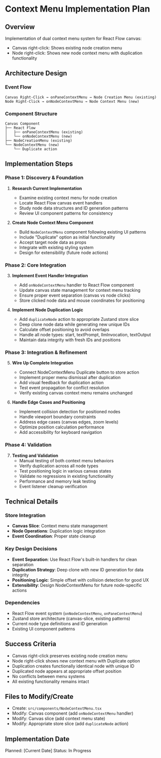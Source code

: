 # Context Menu Implementation Plan

## Overview
Implementation of dual context menu system for React Flow canvas:
- Canvas right-click: Shows existing node creation menu
- Node right-click: Shows new node context menu with duplication functionality

## Architecture Design

### Event Flow
```
Canvas Right-Click → onPaneContextMenu → Node Creation Menu (existing)
Node Right-Click → onNodeContextMenu → Node Context Menu (new)
```

### Component Structure
```
Canvas Component
├── React Flow
│   ├── onPaneContextMenu (existing)
│   └── onNodeContextMenu (new)
├── NodeCreationMenu (existing)
└── NodeContextMenu (new)
    └── Duplicate action
```

## Implementation Steps

### Phase 1: Discovery & Foundation
1. **Research Current Implementation**
   - Examine existing context menu for node creation
   - Locate React Flow canvas event handlers  
   - Study node data structures and ID generation patterns
   - Review UI component patterns for consistency

2. **Create Node Context Menu Component**
   - Build `NodeContextMenu` component following existing UI patterns
   - Include "Duplicate" option as initial functionality
   - Accept target node data as props
   - Integrate with existing styling system
   - Design for extensibility (future node actions)

### Phase 2: Core Integration  
3. **Implement Event Handler Integration**
   - Add `onNodeContextMenu` handler to React Flow component
   - Update canvas state management for context menu tracking
   - Ensure proper event separation (canvas vs node clicks)
   - Store clicked node data and mouse coordinates for positioning

4. **Implement Node Duplication Logic**
   - Add `duplicateNode` action to appropriate Zustand store slice
   - Deep clone node data while generating new unique IDs
   - Calculate offset positioning to avoid overlaps
   - Handle all node types: start, textPrompt, llmInvocation, textOutput
   - Maintain data integrity with fresh IDs and positions

### Phase 3: Integration & Refinement
5. **Wire Up Complete Integration**
   - Connect NodeContextMenu Duplicate button to store action
   - Implement proper menu dismissal after duplication
   - Add visual feedback for duplication action
   - Test event propagation for conflict resolution
   - Verify existing canvas context menu remains unchanged

6. **Handle Edge Cases and Positioning**
   - Implement collision detection for positioned nodes
   - Handle viewport boundary constraints
   - Address edge cases (canvas edges, zoom levels)
   - Optimize position calculation performance
   - Add accessibility for keyboard navigation

### Phase 4: Validation
7. **Testing and Validation**
   - Manual testing of both context menu behaviors
   - Verify duplication across all node types
   - Test positioning logic in various canvas states
   - Validate no regressions in existing functionality
   - Performance and memory leak testing
   - Event listener cleanup verification

## Technical Details

### Store Integration
- **Canvas Slice**: Context menu state management
- **Node Operations**: Duplication logic integration  
- **Event Coordination**: Proper state cleanup

### Key Design Decisions
- **Event Separation**: Use React Flow's built-in handlers for clean separation
- **Duplication Strategy**: Deep clone with new ID generation for data integrity
- **Positioning Logic**: Simple offset with collision detection for good UX
- **Extensibility**: Design NodeContextMenu for future node-specific actions

### Dependencies
- React Flow event system (`onNodeContextMenu`, `onPaneContextMenu`)
- Zustand store architecture (canvas-slice, existing patterns)
- Current node type definitions and ID generation
- Existing UI component patterns

## Success Criteria
- Canvas right-click preserves existing node creation menu
- Node right-click shows new context menu with Duplicate option  
- Duplication creates functionally identical node with unique ID
- Duplicated node appears at appropriate offset position
- No conflicts between menu systems
- All existing functionality remains intact

## Files to Modify/Create
- Create: `src/components/NodeContextMenu.tsx`
- Modify: Canvas component (add `onNodeContextMenu` handler)
- Modify: Canvas slice (add context menu state)
- Modify: Appropriate store slice (add `duplicateNode` action)

## Implementation Date
Planned: [Current Date]
Status: In Progress